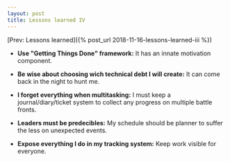 ```yaml
---
layout: post
title: Lessons learned IV
---
```


[Prev: Lessons learned]({% post_url 2018-11-16-lessons-learned-iii %})

* **Use "Getting Things Done" framework:** It has an innate motivation
  component.

* **Be wise about choosing wich technical debt I will create:** It can come
  back in the night to hunt me.

* **I forget everything when multitasking:** I must keep a journal/diary/ticket
  system to collect any progress on multiple battle fronts.

* **Leaders must be predecibles:** My schedule should be planner to suffer the
  less on unexpected events.

* **Expose everything I do in my tracking system:** Keep work visible for
  everyone.
